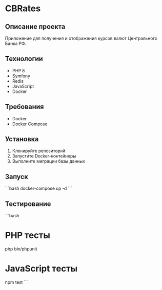 # CBRates

## Описание проекта
Приложение для получения и отображения курсов валют Центрального Банка РФ.

## Технологии
- PHP 8
- Symfony
- Redis
- JavaScript
- Docker

## Требования
- Docker
- Docker Compose

## Установка
1. Клонируйте репозиторий
2. Запустите Docker-контейнеры
3. Выполните миграции базы данных

## Запуск
\`\`\`bash
docker-compose up -d
\`\`\`

## Тестирование
\`\`\`bash
# PHP тесты
php bin/phpunit

# JavaScript тесты
npm test
\`\`\`
